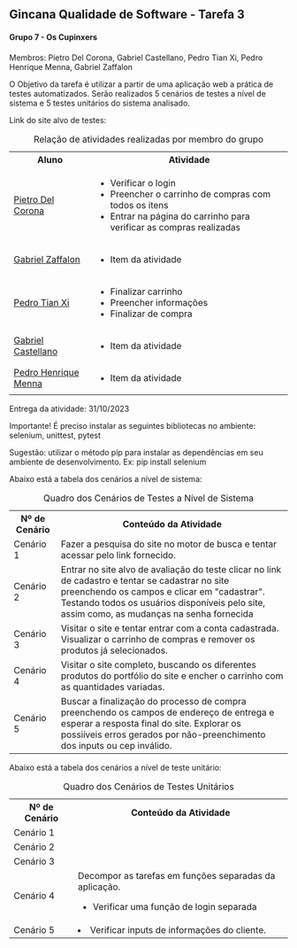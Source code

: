 <h2>Gincana Qualidade de Software - Tarefa 3</h2>

<div>
    <h4>Grupo 7 - Os Cupinxers<h4>
</div>

<div>
    <p>Membros: Pietro Del Corona, Gabriel Castellano, Pedro Tian Xi, Pedro Henrique Menna, Gabriel Zaffalon</p>
</div>

<div>
    <p>O Objetivo da tarefa é utilizar a partir de uma aplicação web a prática de testes automatizados. Serão realizados 5 cenários de testes a nível de sistema e 5 testes unitários do sistema analisado.</p>
</div>

<div>
    <p>Link do site alvo de testes:</p> <a href="https://www.saucedemo.com" target="blank"></a>
</div>

<div>
    <table>
        <caption>Relação de atividades realizadas por membro do grupo</caption>
        <tr>
            <th>Aluno</th>
            <th>Atividade</th>
        </tr>
        <tr>
            <td>
                <a href="https://github.com/PietroDelCorona" target="_blank">Pietro Del Corona</a>            
            </td>
            <td>
                <ul>
                    <li>Verificar o login</li>
                    <li>Preencher o carrinho de compras com todos os itens</li>
                    <li>Entrar na página do carrinho para verificar as compras realizadas</li>
                </ul>
            </td>
        </tr>
        <tr>
            <td>
                <a href="https://github.com/GabrielZaffalon" target="_blank">Gabriel Zaffalon</a>
            </td>
            <td>
                <ul>
                    <li>Item da atividade</li>
                </ul>
            </td>
        </tr>
        <tr>
            <td>
                <a href="https://github.com/PedroTxfl" target="_blank">Pedro Tian Xi</a>
            </td>
            <td>
                <ul>
                    <li>Finalizar carrinho</li>
                    <li>Preencher informações</li>
                    <li>Finalizar de compra</li>
                </ul>
            </td>
        </tr>
        <tr>
            <td>
                <a href="https://github.com/gabcastellano8" target="_blank">Gabriel Castellano</a>
            </td>
            <td>
                <ul>
                    <li>Item da atividade</li>
                </ul>
            </td>
        </tr>
        <tr>
            <td>
            <a href="https://github.com/pedromenna" target="_blank">Pedro Henrique Menna</a>
            </td>
            <td>
                <ul>
                    <li>Item da atividade</li>
                </ul>
            </td>
        </tr>
    </table>
</div>

<div>
    <p>Entrega da atividade: 31/10/2023</p>
</div>

<div>
    <p>
    Importante! É preciso instalar as seguintes bibliotecas no ambiente:
    selenium, unittest, pytest</p>
</div>

<div>
    <p>Sugestão: utilizar o método pip para instalar as dependências em seu ambiente de desenvolvimento.
    Ex:
    pip install selenium
    </p>
</div>

<div>
    <p>Abaixo está a tabela dos cenários a nível de sistema:</p>
</div>

<div>
    <table>
    <caption>Quadro dos Cenários de Testes a Nível de Sistema</caption>
    <th>Nº de Cenário</th>
    <th>Conteúdo da Atividade</th>
    <tr>
        <td>Cenário 1</td>
        <td>Fazer a pesquisa do site no motor de busca e tentar acessar pelo link fornecido.</td>
    </tr>
    <tr>
        <td>Cenário 2</td>
        <td>Entrar no site alvo de avaliação do teste clicar no link de cadastro e tentar se cadastrar no site preenchendo os campos e clicar em "cadastrar". Testando todos os usuários disponíveis pelo site, assim como, as mudanças na senha fornecida</td>
    </tr>
    <tr>
        <td>Cenário 3</td>
        <td>Visitar o site e tentar entrar com a conta cadastrada. Visualizar o carrinho de compras e remover os produtos já selecionados.</td>
    </tr>
    <tr>
        <td>Cenário 4</td>
        <td>Visitar o site completo, buscando os diferentes produtos do portfólio do site e encher o carrinho com as quantidades variadas.</td>
    </tr>
    <tr>
        <td>Cenário 5</td>
        <td>Buscar a finalização do processo de compra preenchendo os campos de endereço de entrega e esperar a resposta final do site. Explorar os possiíveis erros gerados por não-preenchimento dos inputs ou cep inválido.</td>
    </tr>
    </table>
</div>

<div>
    <p>Abaixo está a tabela dos cenários a nível de teste unitário:</p>
</div>

<div>
    <table>
        <caption>Quadro dos Cenários de Testes Unitários</caption>
        <th>Nº de Cenário</th>
        <th>Conteúdo da Atividade</th>
        <tr>
            <td>Cenário 1</td>
            <td></td>
        </tr>
         <tr>
            <td>Cenário 2</td>
            <td></td>
        </tr> 
         <tr>
            <td>Cenário 3</td>
            <td></td>
        </tr> 
         <tr>
            <td>Cenário 4</td>
            <td>Decompor as tarefas em funções separadas da aplicação.
                <ul>
                    <li>Verificar uma função de login separada</li>
                </ul>
            </td>
        </tr> 
         <tr>
            <td>Cenário 5</td>
            <td>
                <li>Verificar inputs de informações do cliente.</li>
            </td>
        </tr>         
    </table>

</div>
